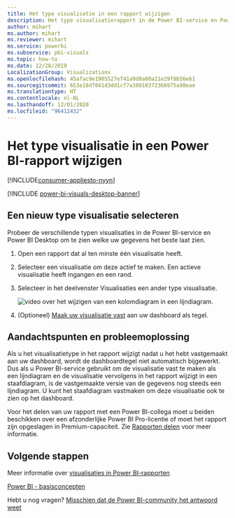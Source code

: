 ```yaml
---
title: Het type visualisatie in een rapport wijzigen
description: Het type visualisatierapport in de Power BI-service en Power BI Desktop wijzigen
author: mihart
ms.author: mihart
ms.reviewer: mihart
ms.service: powerbi
ms.subservice: pbi-visuals
ms.topic: how-to
ms.date: 12/28/2019
LocalizationGroup: Visualizations
ms.openlocfilehash: 45afac9e1905527ef41a9d8a00a21e29f8b56e61
ms.sourcegitcommit: 653e18d7041d3dd1cf7a38010372366975a98eae
ms.translationtype: HT
ms.contentlocale: nl-NL
ms.lasthandoff: 12/01/2020
ms.locfileid: "96412432"
---
```

# <a name="change-the-type-of-visualization-in-a-power-bi-report"></a>Het type visualisatie in een Power BI-rapport wijzigen

[!INCLUDE[consumer-appliesto-nyyn](../includes/consumer-appliesto-nyyn.md)]    

[!INCLUDE [power-bi-visuals-desktop-banner](../includes/power-bi-visuals-desktop-banner.md)]

## <a name="select-a-new-visualization-type"></a>Een nieuw type visualisatie selecteren

Probeer de verschillende typen visualisaties in de Power BI-service en Power BI Desktop om te zien welke uw gegevens het beste laat zien. 

1. Open een rapport dat al ten minste één visualisatie heeft.   
2. Selecteer een visualisatie om deze actief te maken. Een actieve visualisatie heeft ingangen en een rand.    
3. Selecteer in het deelvenster Visualisaties een ander type visualisatie. 
   
   ![video over het wijzigen van een kolomdiagram in een lijndiagram](media/power-bi-report-change-visualization-type/change-viz/change-viz.gif).
4. (Optioneel) [Maak uw visualisatie vast](../create-reports/service-dashboard-pin-tile-from-report.md) aan uw dashboard als tegel. 

## <a name="considerations-and-troubleshooting"></a>Aandachtspunten en probleemoplossing
Als u het visualisatietype in het rapport wijzigt nadat u het hebt vastgemaakt aan uw dashboard, wordt de dashboardtegel niet automatisch bijgewerkt. Dus als u Power BI-service gebruikt om de visualisatie vast te maken als een lijndiagram en de visualisatie vervolgens in het rapport wijzigt in een staafdiagram, is de vastgemaakte versie van de gegevens nog steeds een lijndiagram. U kunt het staafdiagram vastmaken om deze visualisatie ook te zien op het dashboard.

Voor het delen van uw rapport met een Power BI-collega moet u beiden beschikken over een afzonderlijke Power BI Pro-licentie of moet het rapport zijn opgeslagen in Premium-capaciteit. Zie [Rapporten delen](../collaborate-share/service-share-reports.md) voor meer informatie.

## <a name="next-steps"></a>Volgende stappen
Meer informatie over [visualisaties in Power BI-rapporten](power-bi-report-visualizations.md)

[Power BI - basisconcepten](../consumer/end-user-basic-concepts.md)

Hebt u nog vragen? [Misschien dat de Power BI-community het antwoord weet](https://community.powerbi.com/)

